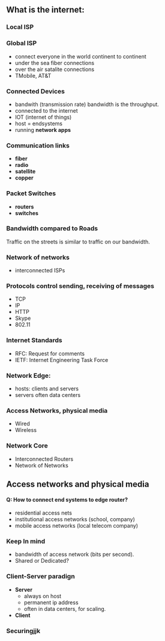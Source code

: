 ## What is the internet: 

### Local ISP 

### Global ISP 
* connect everyone in the world continent to continent
* under the sea fiber connections
* over the air satalite connections
* TMobile, AT&T

### Connected Devices
* bandwith (transmission rate)
    bandwidth is the throughput.
* connected to the internet
* IOT (internet of things)
* host = endsystems
* running **network apps** 

### Communication links
* **fiber**
* **radio** 
* **satellite**
* **copper**

### Packet Switches
* **routers**
* **switches**

### Bandwidth compared to Roads
Traffic on the streets is similar to traffic on our bandwidth.


### Network of networks
* interconnected ISPs

### Protocols control sending, receiving of messages
* TCP
* IP 
* HTTP
* Skype 
* 802.11

### Internet Standards
* RFC: Request for comments
* IETF: Internet Engineering Task Force

### Network Edge: 
* hosts: clients and servers
* servers often data centers

### Access Networks, physical media
* Wired
* Wireless

### Network Core
* Interconnected Routers
* Network of Networks


## Access networks and physical media

#### Q: How to connect end systems to edge router? 
* residential access nets
* institutional access networks (school, company)
* mobile access networks (local telecom company)

### Keep In mind
* bandwidth of access network (bits per second). 
* Shared or Dedicated?

### Client-Server paradign

* **Server**
    - always on host
    - permanent ip address
    - often in data centers, for scaling.
* **Client** 

### Securingjjk
